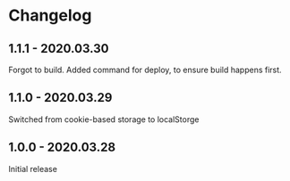 # Changelog

## 1.1.1 - 2020.03.30

Forgot to build.  Added command for deploy, to ensure build happens first.

## 1.1.0 - 2020.03.29

Switched from cookie-based storage to localStorge

## 1.0.0 - 2020.03.28

Initial release
